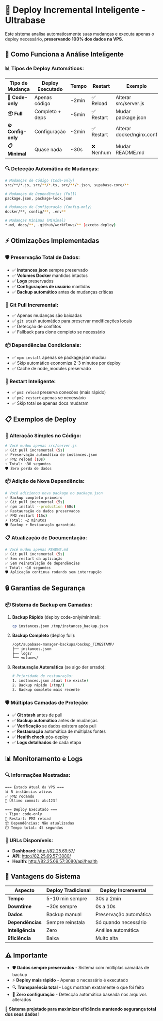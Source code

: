 # 🚀 Deploy Incremental Inteligente - Ultrabase

Este sistema analisa automaticamente suas mudanças e executa apenas o deploy necessário, **preservando 100% dos dados na VPS**.

## 🧠 Como Funciona a Análise Inteligente

### 📊 **Tipos de Deploy Automáticos:**

| Tipo de Mudança | Deploy Executado | Tempo | Restart | Exemplo |
|------------------|------------------|--------|---------|---------|
| **📝 Code-only** | Apenas código | ~2min | ✅ Reload | Alterar src/server.js |
| **📦 Full** | Completo + deps | ~5min | ✅ Restart | Mudar package.json |
| **⚙️ Config-only** | Configuração | ~2min | ✅ Restart | Alterar docker/nginx.conf |
| **📋 Minimal** | Quase nada | ~30s | ❌ Nenhum | Mudar README.md |

### 🔍 **Detecção Automática de Mudanças:**

```bash
# Mudanças de Código (Code-only)
src/**/*.js, src/**/*.ts, src/**/*.json, supabase-core/**

# Mudanças de Dependências (Full)
package.json, package-lock.json

# Mudanças de Configuração (Config-only)  
docker/**, config/**, .env**

# Mudanças Mínimas (Minimal)
*.md, docs/**, .github/workflows/** (exceto deploy)
```

## ⚡ **Otimizações Implementadas**

### 🛡️ **Preservação Total de Dados:**
- ✅ **instances.json** sempre preservado
- ✅ **Volumes Docker** mantidos intactos
- ✅ **Logs** preservados
- ✅ **Configurações de usuário** mantidas
- ✅ **Backup automático** antes de mudanças críticas

### 🔄 **Git Pull Incremental:**
- ✅ Apenas mudanças são baixadas
- ✅ `git stash` automático para preservar modificações locais
- ✅ Detecção de conflitos
- ✅ Fallback para clone completo se necessário

### 📦 **Dependências Condicionais:**
- ✅ `npm install` apenas se package.json mudou
- ✅ Skip automático economiza 2-3 minutos por deploy
- ✅ Cache de node_modules preservado

### 🔄 **Restart Inteligente:**
- ✅ `pm2 reload` preserva conexões (mais rápido)
- ✅ `pm2 restart` apenas se necessário
- ✅ Skip total se apenas docs mudaram

## 📋 **Exemplos de Deploy**

### 📝 **Alteração Simples no Código:**
```bash
# Você mudou apenas src/server.js
✅ Git pull incremental (5s)
✅ Preservação automática de instances.json 
✅ PM2 reload (10s)
⚡ Total: ~30 segundos
🛡️ Zero perda de dados
```

### 📦 **Adição de Nova Dependência:**
```bash
# Você adicionou nova package no package.json
✅ Backup completo primeiro
✅ Git pull incremental (5s)
✅ npm install --production (60s)
✅ Restauração de dados preservados
✅ PM2 restart (15s)
⚡ Total: ~2 minutos
🛡️ Backup + Restauração garantida
```

### 📋 **Atualização de Documentação:**
```bash
# Você mudou apenas README.md
✅ Git pull incremental (5s)
✅ Sem restart da aplicação
✅ Sem reinstalação de dependências
⚡ Total: ~10 segundos
🛡️ Aplicação continua rodando sem interrupção
```

## 🔒 **Garantias de Segurança**

### 📦 **Sistema de Backup em Camadas:**

1. **Backup Rápido** (deploy code-only/minimal):
   ```bash
   cp instances.json /tmp/instances_backup.json
   ```

2. **Backup Completo** (deploy full):
   ```bash
   /opt/supabase-manager-backups/backup_TIMESTAMP/
   ├── instances.json
   ├── logs/
   └── volumes/
   ```

3. **Restauração Automática** (se algo der errado):
   ```bash
   # Prioridade de restauração:
   1. instances.json atual (se existe)
   2. Backup rápido (/tmp/)
   3. Backup completo mais recente
   ```

### 🛡️ **Múltiplas Camadas de Proteção:**

- ✅ **Git stash** antes de pull
- ✅ **Backup automático** antes de mudanças
- ✅ **Verificação** se dados existem após pull
- ✅ **Restauração** automática de múltiplas fontes
- ✅ **Health check** pós-deploy
- ✅ **Logs detalhados** de cada etapa

## 📊 **Monitoramento e Logs**

### 🔍 **Informações Mostradas:**
```bash
=== Estado Atual da VPS ===
📊 5 instâncias ativas
✅ PM2 rodando
📝 Último commit: abc123f

=== Deploy Executado ===
⚡ Tipo: code-only
🔄 Restart: PM2 reload
📦 Dependências: Não atualizadas
⏱️ Tempo total: 45 segundos
```

### 🎯 **URLs Disponíveis:**
- **Dashboard**: http://82.25.69.57/
- **API**: http://82.25.69.57:3080/
- **Health**: http://82.25.69.57:3080/api/health

## 🚀 **Vantagens do Sistema**

| Aspecto | Deploy Tradicional | Deploy Incremental |
|---------|-------------------|-------------------|
| **Tempo** | 5-10 min sempre | 30s a 2min |
| **Downtime** | ~30s sempre | 0s a 10s |
| **Dados** | Backup manual | Preservação automática |
| **Dependências** | Sempre reinstala | Só quando necessário |
| **Inteligência** | Zero | Análise automática |
| **Eficiência** | Baixa | Muito alta |

## ⚠️ **Importante**

- 🛡️ **Dados sempre preservados** - Sistema com múltiplas camadas de backup
- ⚡ **Deploy mais rápido** - Apenas o necessário é executado  
- 🔍 **Transparência total** - Logs mostram exatamente o que foi feito
- 🎯 **Zero configuração** - Detecção automática baseada nos arquivos alterados

**🌟 Sistema projetado para maximizar eficiência mantendo segurança total dos seus dados!** 